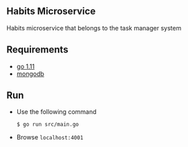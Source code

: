 ## Habits Microservice #

Habits microservice that belongs to the task manager system

## Requirements

- [go 1.11](https://golang.org/)
- [mongodb](https://www.mongodb.com/)

## Run

- Use the following command

    `$ go run src/main.go`

- Browse `localhost:4001`